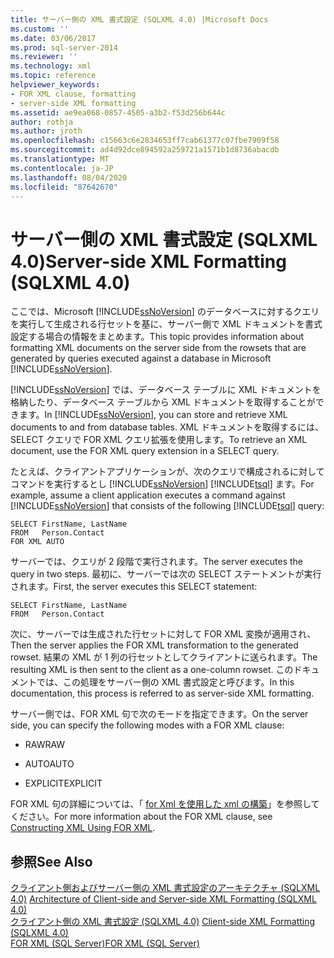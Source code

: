 ```yaml
---
title: サーバー側の XML 書式設定 (SQLXML 4.0) |Microsoft Docs
ms.custom: ''
ms.date: 03/06/2017
ms.prod: sql-server-2014
ms.reviewer: ''
ms.technology: xml
ms.topic: reference
helpviewer_keywords:
- FOR XML clause, formatting
- server-side XML formatting
ms.assetid: ae9ea068-0857-4505-a3b2-f53d256b644c
author: rothja
ms.author: jroth
ms.openlocfilehash: c15663c6e2834653ff7cab61377c07fbe7909f58
ms.sourcegitcommit: ad4d92dce894592a259721a1571b1d8736abacdb
ms.translationtype: MT
ms.contentlocale: ja-JP
ms.lasthandoff: 08/04/2020
ms.locfileid: "87642670"
---
```

# <a name="server-side-xml-formatting-sqlxml-40"></a><span data-ttu-id="545b6-102">サーバー側の XML 書式設定 (SQLXML 4.0)</span><span class="sxs-lookup"><span data-stu-id="545b6-102">Server-side XML Formatting (SQLXML 4.0)</span></span>
  <span data-ttu-id="545b6-103">ここでは、Microsoft [!INCLUDE[ssNoVersion](../../../includes/ssnoversion-md.md)] のデータベースに対するクエリを実行して生成される行セットを基に、サーバー側で XML ドキュメントを書式設定する場合の情報をまとめます。</span><span class="sxs-lookup"><span data-stu-id="545b6-103">This topic provides information about formatting XML documents on the server side from the rowsets that are generated by queries executed against a database in Microsoft [!INCLUDE[ssNoVersion](../../../includes/ssnoversion-md.md)].</span></span>  
  
 <span data-ttu-id="545b6-104">[!INCLUDE[ssNoVersion](../../../includes/ssnoversion-md.md)] では、データベース テーブルに XML ドキュメントを格納したり、データベース テーブルから XML ドキュメントを取得することができます。</span><span class="sxs-lookup"><span data-stu-id="545b6-104">In [!INCLUDE[ssNoVersion](../../../includes/ssnoversion-md.md)], you can store and retrieve XML documents to and from database tables.</span></span> <span data-ttu-id="545b6-105">XML ドキュメントを取得するには、SELECT クエリで FOR XML クエリ拡張を使用します。</span><span class="sxs-lookup"><span data-stu-id="545b6-105">To retrieve an XML document, use the FOR XML query extension in a SELECT query.</span></span>  
  
 <span data-ttu-id="545b6-106">たとえば、クライアントアプリケーションが、次のクエリで構成されるに対してコマンドを実行するとし [!INCLUDE[ssNoVersion](../../../includes/ssnoversion-md.md)] [!INCLUDE[tsql](../../../includes/tsql-md.md)] ます。</span><span class="sxs-lookup"><span data-stu-id="545b6-106">For example, assume a client application executes a command against [!INCLUDE[ssNoVersion](../../../includes/ssnoversion-md.md)] that consists of the following [!INCLUDE[tsql](../../../includes/tsql-md.md)] query:</span></span>  
  
```  
SELECT FirstName, LastName  
FROM   Person.Contact  
FOR XML AUTO  
```  
  
 <span data-ttu-id="545b6-107">サーバーでは、クエリが 2 段階で実行されます。</span><span class="sxs-lookup"><span data-stu-id="545b6-107">The server executes the query in two steps.</span></span> <span data-ttu-id="545b6-108">最初に、サーバーでは次の SELECT ステートメントが実行されます。</span><span class="sxs-lookup"><span data-stu-id="545b6-108">First, the server executes this SELECT statement:</span></span>  
  
```  
SELECT FirstName, LastName  
FROM   Person.Contact  
```  
  
 <span data-ttu-id="545b6-109">次に、サーバーでは生成された行セットに対して FOR XML 変換が適用され、</span><span class="sxs-lookup"><span data-stu-id="545b6-109">Then the server applies the FOR XML transformation to the generated rowset.</span></span> <span data-ttu-id="545b6-110">結果の XML が 1 列の行セットとしてクライアントに送られます。</span><span class="sxs-lookup"><span data-stu-id="545b6-110">The resulting XML is then sent to the client as a one-column rowset.</span></span> <span data-ttu-id="545b6-111">このドキュメントでは、この処理をサーバー側の XML 書式設定と呼びます。</span><span class="sxs-lookup"><span data-stu-id="545b6-111">In this documentation, this process is referred to as server-side XML formatting.</span></span>  
  
 <span data-ttu-id="545b6-112">サーバー側では、FOR XML 句で次のモードを指定できます。</span><span class="sxs-lookup"><span data-stu-id="545b6-112">On the server side, you can specify the following modes with a FOR XML clause:</span></span>  
  
-   <span data-ttu-id="545b6-113">RAW</span><span class="sxs-lookup"><span data-stu-id="545b6-113">RAW</span></span>  
  
-   <span data-ttu-id="545b6-114">AUTO</span><span class="sxs-lookup"><span data-stu-id="545b6-114">AUTO</span></span>  
  
-   <span data-ttu-id="545b6-115">EXPLICIT</span><span class="sxs-lookup"><span data-stu-id="545b6-115">EXPLICIT</span></span>  
  
 <span data-ttu-id="545b6-116">FOR XML 句の詳細については、「 [for Xml を使用した xml の構築](../../xml/for-xml-sql-server.md)」を参照してください。</span><span class="sxs-lookup"><span data-stu-id="545b6-116">For more information about the FOR XML clause, see [Constructing XML Using FOR XML](../../xml/for-xml-sql-server.md).</span></span>  
  
## <a name="see-also"></a><span data-ttu-id="545b6-117">参照</span><span class="sxs-lookup"><span data-stu-id="545b6-117">See Also</span></span>  
 <span data-ttu-id="545b6-118">[クライアント側およびサーバー側の XML 書式設定のアーキテクチャ &#40;SQLXML 4.0&#41;](architecture-of-client-side-and-server-side-xml-formatting-sqlxml-4-0.md) </span><span class="sxs-lookup"><span data-stu-id="545b6-118">[Architecture of Client-side and Server-side XML Formatting &#40;SQLXML 4.0&#41;](architecture-of-client-side-and-server-side-xml-formatting-sqlxml-4-0.md) </span></span>  
 <span data-ttu-id="545b6-119">[クライアント側の XML 書式設定 &#40;SQLXML 4.0&#41;](client-side-xml-formatting-sqlxml-4-0.md) </span><span class="sxs-lookup"><span data-stu-id="545b6-119">[Client-side XML Formatting &#40;SQLXML 4.0&#41;](client-side-xml-formatting-sqlxml-4-0.md) </span></span>  
 [<span data-ttu-id="545b6-120">FOR XML &#40;SQL Server&#41;</span><span class="sxs-lookup"><span data-stu-id="545b6-120">FOR XML &#40;SQL Server&#41;</span></span>](../../xml/for-xml-sql-server.md)  
  
  
